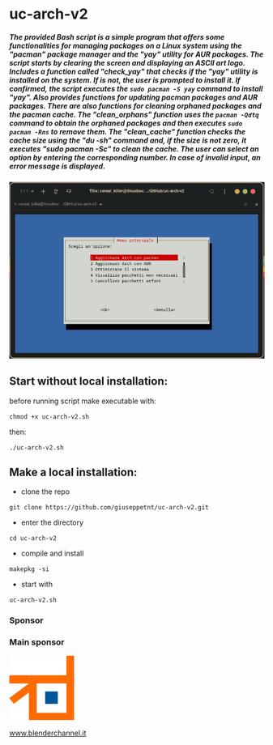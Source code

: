 # uc-arch-v2

##### The provided Bash script is a simple program that offers some functionalities for managing packages on a Linux system using the "pacman" package manager and the "yay" utility for AUR packages. The script starts by clearing the screen and displaying an ASCII art logo. Includes a function called "check_yay" that checks if the "yay" utility is installed on the system. If  is not, the user is prompted to install it. If confirmed, the script executes the `sudo pacman -S yay` command to install "yay". Also provides functions for updating pacman packages and AUR packages. There are also functions for cleaning orphaned packages and the pacman cache. The "clean_orphans" function uses the `pacman -Qdtq` command to obtain the orphaned packages and then executes `sudo pacman -Rns` to remove them. The "clean_cache" function checks the cache size using the "du -sh" command and, if the size is not zero, it executes "sudo pacman -Sc" to clean the cache. The user can select an option by entering the corresponding number. In case of invalid input, an error message is displayed.


![alt text](img1.png)

## Start without local installation:

before running script make executable with:

```
chmod +x uc-arch-v2.sh
```

then:

```
./uc-arch-v2.sh
```

## Make a local installation:

- clone the repo
```
git clone https://github.com/giuseppetnt/uc-arch-v2.git
```

- enter the directory
```
cd uc-arch-v2
```

- compile and install
```
makepkg -si
```

- start with
```
uc-arch-v2.sh
```


### Sponsor

### Main sponsor

![alt text](Blenderchannel.png)

www.blenderchannel.it